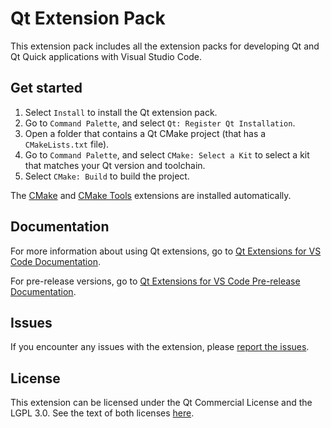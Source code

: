 # Qt Extension Pack

This extension pack includes all the extension packs for developing Qt and
Qt Quick applications with Visual Studio Code.

## Get started

1. Select `Install` to install the Qt extension pack.
1. Go to `Command Palette`, and select `Qt: Register Qt Installation`.
1. Open a folder that contains a Qt CMake project (that has a `CMakeLists.txt`
   file).
1. Go to `Command Palette`, and select `CMake: Select a Kit` to select a kit that
   matches your Qt version and toolchain.
1. Select `CMake: Build` to build the project.

The [CMake](https://github.com/twxs/vs.language.cmake) and
[CMake Tools](https://github.com/microsoft/vscode-cmake-tools)
extensions are installed automatically.

## Documentation

For more information about using Qt extensions, go to
[Qt Extensions for VS Code Documentation](https://doc.qt.io/vscodeext/index.html).

For pre-release versions, go to
[Qt Extensions for VS Code Pre-release Documentation](https://doc-snapshots.qt.io/vscodeext-dev/).

## Issues

If you encounter any issues with the extension, please [report the
issues](https://bugreports.qt.io/projects/VSCODEEXT).

## License

This extension can be licensed under the Qt Commercial License and the
LGPL 3.0. See the text of both licenses [here](LICENSE).
